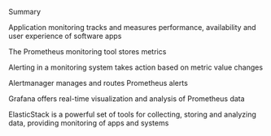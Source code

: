 Summary

Application monitoring tracks and measures performance,  availability and user experience of software apps

The Prometheus monitoring tool stores metrics

Alerting in a monitoring system takes action based on metric value changes

Alertmanager manages and routes Prometheus alerts

Grafana offers real-time visualization and analysis of Prometheus data

ElasticStack is a powerful set of tools for collecting, storing and analyzing data, providing monitoring of apps and systems
